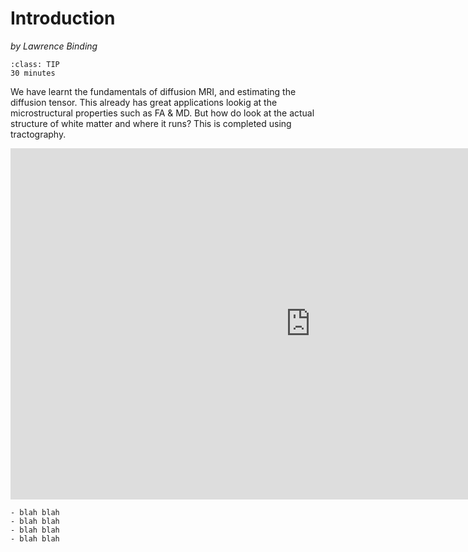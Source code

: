 # Introduction
_by Lawrence Binding_

```{admonition} Estimated Time 
:class: TIP
30 minutes
```

We have learnt the fundamentals of diffusion MRI, and estimating the diffusion tensor. This already has great applications lookig at the microstructural properties such as FA & MD. But how do look at the actual structure of white matter and where it runs? This is completed using tractography. 

<div class="iframe-container">
<iframe src="https://docs.google.com/presentation/d/e/2PACX-1vReeXLa7lZsVJLlW-qw-fqxPbKpaKihn6DHT68vLIcU2SGQZscKOEfAQPWxq2EjEvBqbmUpwJA87766/embed?start=false&loop=false&delayms=3000" frameborder="0" width="960" height="562" allowfullscreen="true" mozallowfullscreen="true" webkitallowfullscreen="true"></iframe>
</div>

<style>
  .iframe-container {
		text-align:center;
  		width:100%;
  }
</style>


```{admonition} Further reading
- blah blah 
- blah blah
- blah blah
- blah blah

```

